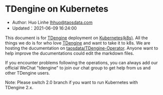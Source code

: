 # TDengine on Kubernetes

- Author: Huo Linhe <lhhuo@taosdata.com>
- Updated：2021-06-09 16:24:00

This document is for [TDengine] deployment on [Kubernetes(k8s)][K8s]. All the things we do is for who love [TDengine] and want to take it to k8s. We are hosting the ducumentation on [taosdata/TDengine-Operator](https://github.com/taosdata/TDengine-Operator). Anyone want to help improve the ducumentations could edit the markdown files.

If you encounter problems following the operations, you can always add our official WeChat "tdengine" to join our chat group to get help from us and other TDengine users.

Note: Please switch 2.0 branch if you want to run Kubernetes with TDengine 2.x.

[TDengine]: https://github.com/taosdata/TDengine
[K8s]: https://kubernetes.io/
